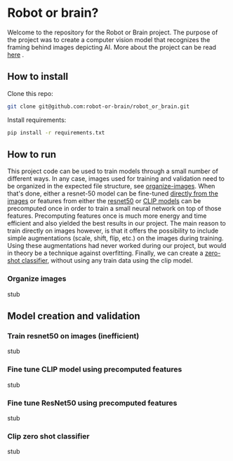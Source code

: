 # Robot or brain?

Welcome to the repository for the Robot or Brain project. The purpose of the project was to create a computer vision
model that recognizes the framing behind images depicting AI. More about the project can be read
[here](https://www.esciencecenter.nl/projects/the-robot-or-the-brain-building-a-classifier-for-visual-news-frames-of-artificial-intelligence/)
.

## How to install

Clone this repo:

```bash
git clone git@github.com:robot-or-brain/robot_or_brain.git
```

Install requirements:

```bash
pip install -r requirements.txt
```

## How to run

This project code can be used to train models through a small number of
different ways. In any case, images used for training and validation need to be organized in the expected file
structure, see [organize-images](#organize-images). When that's done, either a resnet-50 model can be fine-tuned
[directly from the images](#Train-resnet50-on-images-(inefficient)) or features from either
the [resnet50](#Fine-tune-ResNet50-using-precomputed-features)
or [CLIP models](#Fine-tune-CLIP-model-using-precomputed-features) can be precomputed once in order to train a
small neural network on top of those features. Precomputing features once is much more energy and time efficient and
also yielded the best results in our project. The main reason to train directly on images however, is that it offers the
possibility to include simple augmentations (scale, shift, flip, etc.) on the images during training. Using these
augmentations had never worked during our project, but would in theory be a technique against overfitting. Finally, we
can create a [zero-shot classifier](#Clip-zero-shot-classifier), without using any train data using the clip model.

### Organize images

stub

## Model creation and validation

### Train resnet50 on images (inefficient)

stub

### Fine tune CLIP model using precomputed features

stub

### Fine tune ResNet50 using precomputed features

stub

### Clip zero shot classifier

stub

